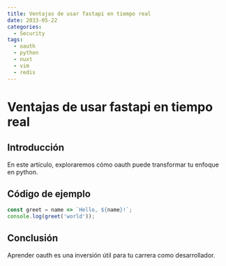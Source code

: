 ```yaml
---
title: Ventajas de usar fastapi en tiempo real
date: 2033-05-22
categories:
  - Security
tags:
  - oauth
  - python
  - nuxt
  - vim
  - redis
---
```


# Ventajas de usar fastapi en tiempo real

## Introducción

En este artículo, exploraremos cómo oauth puede transformar tu enfoque en python.

## Código de ejemplo

```javascript
const greet = name => `Hello, ${name}!`;
console.log(greet('world'));
```

## Conclusión

Aprender oauth es una inversión útil para tu carrera como desarrollador.